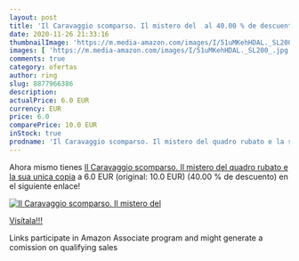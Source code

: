 ```yaml
---
layout: post
title: 'Il Caravaggio scomparso. Il mistero del  al 40.00 % de descuento'
date: 2020-11-26 21:33:16
thumbnailImage: 'https://m.media-amazon.com/images/I/51uMKehHDAL._SL200_.jpg'
images: [ 'https://m.media-amazon.com/images/I/51uMKehHDAL._SL200_.jpg' ]
comments: true
category: ofertas
author: ring
slug: 8877966386
description:
actualPrice: 6.0 EUR
currency: EUR
price: 6.0
comparePrice: 10.0 EUR
inStock: true
prodname: 'Il Caravaggio scomparso. Il mistero del quadro rubato e la sua unica copia'
---
```


Ahora mismo tienes [Il Caravaggio scomparso. Il mistero del quadro rubato e la sua unica copia](https://www.amazon.it/dp/8877966386/?tag=tolees00-21) a 6.0 EUR (original: 10.0 EUR) (40.00 %  de descuento) en el siguiente enlace!

[![Il Caravaggio scomparso. Il mistero del ](https://m.media-amazon.com/images/I/51uMKehHDAL._SL200_.jpg)](https://www.amazon.it/dp/8877966386/?tag=tolees00-21)

[Visítala!!!](https://www.amazon.it/dp/8877966386/?tag=tolees00-21)

Links participate in Amazon Associate program and might generate a comission on qualifying sales
